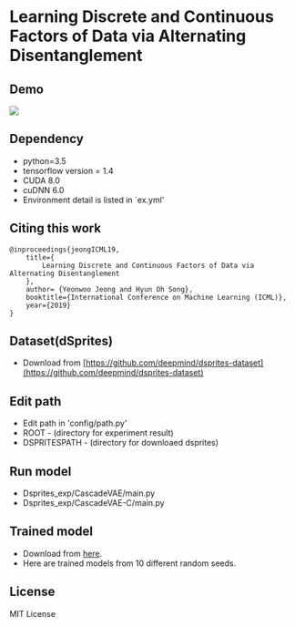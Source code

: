 # Learning Discrete and Continuous Factors of Data via Alternating Disentanglement
## Demo
[![](http://img.youtube.com/vi/pRsD0Ot26gw/0.jpg)](http://www.youtube.com/watch?v=pRsD0Ot26gw "Learning Discrete and Continuous Factors of Data via Alternating Disentanglement")

## Dependency
- python=3.5
- tensorflow version = 1.4
- CUDA 8.0
- cuDNN 6.0
- Environment detail is listed in `ex.yml'

## Citing this work
```
@inproceedings{jeongICML19,
    title={
        Learning Discrete and Continuous Factors of Data via Alternating Disentanglement
    },
    author= {Yeonwoo Jeong and Hyun Oh Song},
    booktitle={International Conference on Machine Learning (ICML)},
    year={2019}
}
```

## Dataset(dSprites)
- Download from [https://github.com/deepmind/dsprites-dataset](https://github.com/deepmind/dsprites-dataset)

## Edit path
- Edit path in 'config/path.py'
- ROOT - (directory for experiment result)
- DSPRITESPATH - (directory for downloaed dsprites)

## Run model
- Dsprites_exp/CascadeVAE/main.py
- Dsprites_exp/CascadeVAE-C/main.py

## Trained model
 - Download from [here](https://drive.google.com/file/d/1GTP2uUCJVaU3nXG1Tk2G-BFiTUlCM5k2/view?usp=sharing).
 - Here are trained models from 10 different random seeds. 

## License
MIT License 
